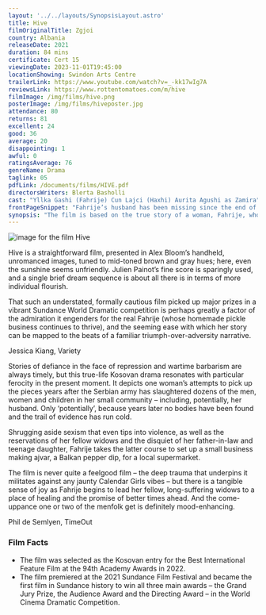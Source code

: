 ```yaml
---
layout: '../../layouts/SynopsisLayout.astro'
title: Hive
filmOriginalTitle: Zgjoi
country: Albania
releaseDate: 2021
duration: 84 mins
certificate: Cert 15
viewingDate: 2023-11-01T19:45:00
locationShowing: Swindon Arts Centre
trailerLink: https://www.youtube.com/watch?v=_-kk17wIg7A
reviewsLink: https://www.rottentomatoes.com/m/hive
filmImage: /img/films/hive.png
posterImage: /img/films/hiveposter.jpg
attendance: 80
returns: 81
excellent: 24
good: 36
average: 20
disappointing: 1
awful: 0
ratingsAverage: 76
genreName: Drama
taglink: 05
pdfLink: /documents/films/HIVE.pdf
directorsWriters: Blerta Basholli
cast: "Yllka Gashi (Fahrije) Cun Lajci (Haxhi) Aurita Agushi as Zamira"
frontPageSnippet: "Fahrije’s husband has been missing since the end of the Kosovan war.  She sets up her own business to provide for her children but is opposed by the local patriarchal society."
synopsis: "The film is based on the true story of a woman, Fahrije, who goes against misogynistic societal expectations to become an entrepreneur after her husband went missing during the 1998-1999 Kosovo War.  She starts selling her own ajvar and honey, recruiting other women in the process.  She struggles to feed her family and also against a hostile community who is rooting for her to fail."
--- 
```

![image for the film Hive]( /img/films/hive.png ) 

Hive is a straightforward film, presented in Alex Bloom’s handheld, unromanced images, tuned to mid-toned brown and gray hues; here, even the sunshine seems unfriendly. Julien Painot’s fine score is sparingly used, and a single brief dream sequence is about all there is in terms of more individual flourish.

That such an understated, formally cautious film picked up major prizes in a vibrant Sundance World Dramatic competition is perhaps greatly a factor of the admiration it engenders for the real Fahrije (whose homemade pickle business continues to thrive), and the seeming ease with which her story can be mapped to the beats of a familiar triumph-over-adversity narrative.

<div class="review__author review__author--review1"> 
Jessica Kiang, Variety
</div> 

Stories of defiance in the face of repression and wartime barbarism are always timely, but this true-life Kosovan drama resonates with particular ferocity in the present moment.  It depicts one woman’s attempts to pick up the pieces years after the Serbian army has slaughtered dozens of the men, women and children in her small community – including, potentially, her husband.  Only ‘potentially’, because years later no bodies have been found and the trail of evidence has run cold.

Shrugging aside sexism that even tips into violence, as well as the reservations of her fellow widows and the disquiet of her father-in-law and teenage daughter, Fahrije takes the latter course to set up a small business making ajvar, a Balkan pepper dip, for a local supermarket.

The film is never quite a feelgood film – the deep trauma that underpins it militates against any jaunty Calendar Girls vibes – but there is a tangible sense of joy as Fahrije begins to lead her fellow, long-suffering widows to a place of healing and the promise of better times ahead.  And the come-uppance one or two of the menfolk get is definitely mood-enhancing.

<div class="review__author"> 
Phil de Semlyen, TimeOut
</div> 

### Film Facts 

* The film was selected as the Kosovan entry for the Best International Feature Film at the 94th Academy Awards in 2022.
* The film premiered at the 2021 Sundance Film Festival and became the first film in Sundance history to win all three main awards – the Grand Jury Prize, the Audience Award and the Directing Award – in the World Cinema Dramatic Competition.